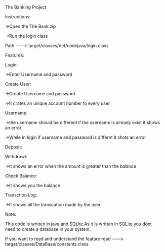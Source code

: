 The Banking Project

Instructions:

->Open the The Bank.zip

->Run the login class

  Path ---> target/classes/net/codejava/login.class
  
Features:

  Login:
  
  ->Enter Username and password

  Create User:
  
  ->Create Username and password
    
  ->It crates an unique account number to every user
    
  Username:
  
  ->the username should be different if the username is already exist it shows an error
    
  ->While in login if username and password is differnt it shots an error
    
  Deposit:
  
  Withdrawl:
  
  ->It shows an error when the amount is greater than the balance 
    
  Check Balance:
  
  ->It shows you the balance
    
  Transction Log:
  
  ->It shows all the transcation made by the user

  Note:
  
  This code is written in java and SQLite.As it is written in SQLite you dont need to create a database in your system.
  
  If you want to read and understand the feature read ---> target/classes/DataBase/constants.class
  
  
  
